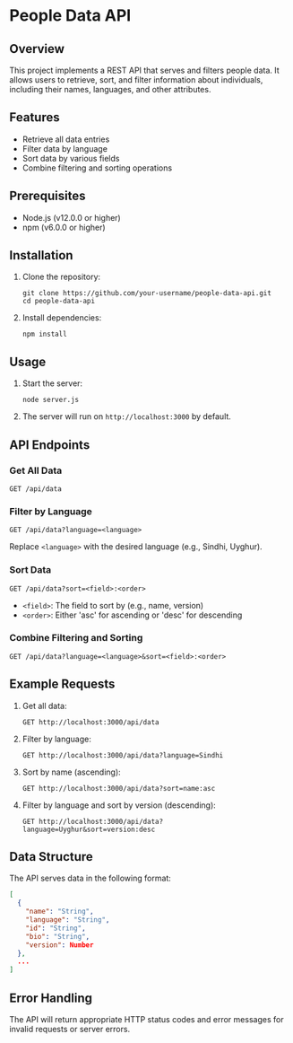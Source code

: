 
# People Data API

## Overview

This project implements a REST API that serves and filters people data. It allows users to retrieve, sort, and filter information about individuals, including their names, languages, and other attributes.

## Features

- Retrieve all data entries
- Filter data by language
- Sort data by various fields
- Combine filtering and sorting operations

## Prerequisites

- Node.js (v12.0.0 or higher)
- npm (v6.0.0 or higher)

## Installation

1. Clone the repository:
   ```
   git clone https://github.com/your-username/people-data-api.git
   cd people-data-api
   ```

2. Install dependencies:
   ```
   npm install
   ```

## Usage

1. Start the server:
   ```
   node server.js
   ```

2. The server will run on `http://localhost:3000` by default.

## API Endpoints

### Get All Data
```
GET /api/data
```

### Filter by Language
```
GET /api/data?language=<language>
```
Replace `<language>` with the desired language (e.g., Sindhi, Uyghur).

### Sort Data
```
GET /api/data?sort=<field>:<order>
```
- `<field>`: The field to sort by (e.g., name, version)
- `<order>`: Either 'asc' for ascending or 'desc' for descending

### Combine Filtering and Sorting
```
GET /api/data?language=<language>&sort=<field>:<order>
```

## Example Requests

1. Get all data:
   ```
   GET http://localhost:3000/api/data
   ```

2. Filter by language:
   ```
   GET http://localhost:3000/api/data?language=Sindhi
   ```

3. Sort by name (ascending):
   ```
   GET http://localhost:3000/api/data?sort=name:asc
   ```

4. Filter by language and sort by version (descending):
   ```
   GET http://localhost:3000/api/data?language=Uyghur&sort=version:desc
   ```

## Data Structure

The API serves data in the following format:

```json
[
  {
    "name": "String",
    "language": "String",
    "id": "String",
    "bio": "String",
    "version": Number
  },
  ...
]
```

## Error Handling

The API will return appropriate HTTP status codes and error messages for invalid requests or server errors.
